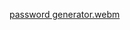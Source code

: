[password generator.webm](https://github.com/jeesmariyatony123/Random-Password-Generator/assets/153613522/a4793df2-1a29-43dd-b0d5-7e51fe085213)
